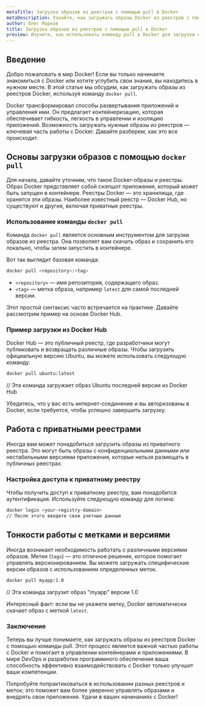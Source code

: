 ```yaml
---
metaTitle: Загрузка образов из реестров с помощью pull в Docker
metaDescription: Узнайте, как загружать образы Docker из реестров с помощью команды pull - от основ Docker Hub до работы с приватными реестрами и настройками безопасности
author: Олег Марков
title: Загрузка образов из реестров с помощью pull в Docker
preview: Изучите, как использовать команду pull в Docker для загрузки образов из реестров - от базового применения до более сложных сценариев с приватными реестрами
---
```


## Введение

Добро пожаловать в мир Docker! Если вы только начинаете знакомиться с Docker или хотите углубить свои знания, вы находитесь в нужном месте. В этой статье мы обсудим, как загружать образы из реестров Docker, используя команду `docker pull`.

Docker трансформировал способы развертывания приложений и управления ими. Он предлагает контейнеризацию, которая обеспечивает гибкость, легкость в управлении и изоляцию приложений. Возможность загружать нужные образы из реестров — ключевая часть работы с Docker. Давайте разберем, как это все происходит.

## Основы загрузки образов с помощью `docker pull`

Для начала, давайте уточним, что такое Docker-образы и реестры. Образ Docker представляет собой снэпшот приложения, который может быть запущен в контейнере. Реестры Docker — это хранилища, где хранятся эти образы. Наиболее известный реестр — Docker Hub, но существуют и другие, включая приватные реестры.

### Использование команды `docker pull`

Команда `docker pull` является основным инструментом для загрузки образов из реестра. Она позволяет вам скачать образ и сохранить его локально, чтобы затем запустить в контейнере.

Вот так выглядит базовая команда:

```bash
docker pull <repository>:<tag>
```

- `<repository>` — имя репозитория, содержащего образ.
- `<tag>` — метка образа, например `latest` для самой последней версии.

Этот простой синтаксис часто встречается на практике. Давайте рассмотрим пример на основе Docker Hub.

### Пример загрузки из Docker Hub

Docker Hub — это публичный реестр, где разработчики могут публиковать и возвращать различные образы. Чтобы загрузить официальную версию Ubuntu, вы можете использовать следующую команду:

```bash
docker pull ubuntu:latest
```

// Эта команда загружает образ Ubuntu последней версии из Docker Hub

Убедитесь, что у вас есть интернет-соединение и вы авторизованы в Docker, если требуется, чтобы успешно завершить загрузку.

## Работа с приватными реестрами

Иногда вам может понадобиться загрузить образы из приватного реестра. Это могут быть образы с конфиденциальными данными или нестабильными версиями приложения, которые нельзя размещать в публичных реестрах. 

### Настройка доступа к приватному реестру

Чтобы получить доступ к приватному реестру, вам понадобится аутентификация. Используйте следующую команду для логина:

```bash
docker login <your-registry-domain>
// После этого введите свои учетные данные
```

## Тонкости работы с метками и версиями

Иногда возникает необходимость работать с различными версиями образов. Метки (`tags`) — это отличное решение, которое помогает управлять версионированием. Вы можете загружать специфические версии образов с использованием определенных меток.

```bash
docker pull myapp:1.0
```

// Эта команда загрузит образ "myapp" версии 1.0

Интересный факт: если вы не укажете метку, Docker автоматически скачает образ с меткой `latest`.

### Заключение

Теперь вы лучше понимаете, как загружать образы из реестров Docker с помощью команды pull. Этот процесс является важной частью работы с Docker и помогает в управлении контейнерами и приложениями. В мире DevOps и разработки программного обеспечения ваша способность эффективно взаимодействовать с Docker только улучшит ваши компетенции.

Попробуйте попрактиковаться в использовании разных реестров и меток; это поможет вам более уверенно управлять образами и внедрять свои приложения. Удачи в ваших начинаниях с Docker!